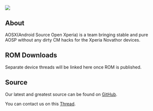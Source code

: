 ![][AOSXImage]
===================

About
-----
AOSX(Android Source Open Xperia) is a team bringing stable and pure AOSP without any dirty CM hacks for the Xperia Novathor devices.

ROM Downloads
-------------
Separate device threads will be linked here once ROM is published.

Source
------
Our latest and greatest source can be found on [GitHub].


You can contact us on this [Thread].

[AOSXImage]: https://raw.githubusercontent.com/AndroidOpenSourceXperia/android_extra_aosx/master/Customization/Logo/Logo.png
[GitHub]: https://github.com/AndroidOpenSourceXperia
[Thread]: http://forum.xda-developers.com/xperia-u/general/aosp-xperia-p-sola-t2684583
